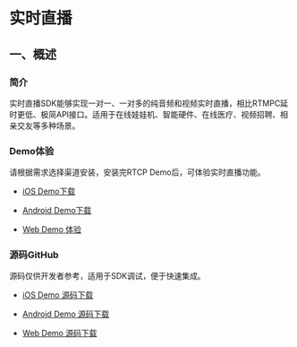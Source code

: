 # 实时直播

## 一、概述

### 简介

实时直播SDK能够实现一对一、一对多的纯音频和视频实时直播，相比RTMPC延时更低、极简API接口。适用于在线娃娃机、智能硬件、在线医疗、视频招聘、相亲交友等多种场景。

### Demo体验

请根据需求选择渠道安装，安装完RTCP Demo后，可体验实时直播功能。

- [iOS Demo下载](http://download.anyrtc.io/a547)

- [Android Demo下载](http://download.anyrtc.io/h3u2)

- [Web Demo 体验](http://demos.anyrtc.io/ar-rtcp)

### 源码GitHub

源码仅供开发者参考，适用于SDK调试，便于快速集成。

- [iOS Demo 源码下载](https://github.com/anyRTC/anyRTC-RTCP-iOS)

- [Android Demo 源码下载](https://github.com/anyRTC/anyRTC-RTCP-Android)

- [Web Demo 源码下载](https://github.com/anyRTC/anyRTC-RTCP-Web)
